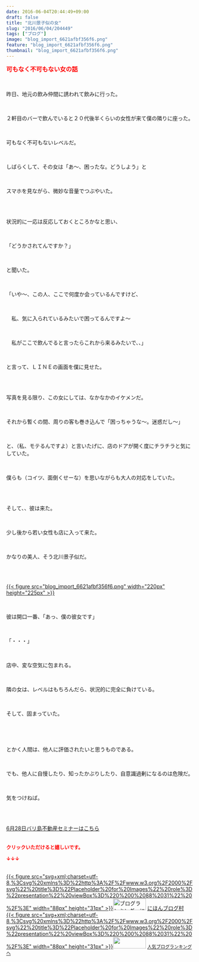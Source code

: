 ```yaml
---
date: 2016-06-04T20:44:49+09:00
draft: false
title: "北川景子似の女"
slug: "2016/06/04/204449"
tags: ["ブログ"]
image: "blog_import_6621afbf356f6.png"
feature: "blog_import_6621afbf356f6.png"
thumbnail: "blog_import_6621afbf356f6.png"
---
```

<p><font color="#ff0000" size="3"><strong>可もなく不可もない女の話</strong></font></p><br/><p>昨日、地元の飲み仲間に誘われて飲みに行った。</p><br/><p>２軒目のバーで飲んでいると２０代後半くらいの女性が来て僕の隣りに座った。</p><br/><p>可もなく不可もないレベルだ。</p><br/><p>しばらくして、その女は「あ～、困ったな。どうしよう」と</p><br/><p>スマホを見ながら、微妙な音量でつぶやいた。</p><br/><br/><p>状況的に一応は反応しておくところかなと思い、</p><br/><p>「どうかされてんですか？」</p><br/><p>と聞いた。</p><br/><p>「いや～、この人、ここで何度か会っているんですけど、</p><br/><p>　私、気に入られているみたいで困ってるんですよ～</p><br/><p>　私がここで飲んでると言ったらこれから来るみたいで、、」</p><br/><p>と言って、ＬＩＮＥの画面を僕に見せた。</p><br/><br/><p>写真を見る限り、この女にしては、なかなかのイケメンだ。</p><br/><p>それから暫くの間、周りの客も巻き込んで「困っちゃうな～。迷惑だし～」</p><br/><p>と、（私、モテるんですよ）と言いたげに、店のドアが開く度にチラチラと気にしていた。</p><br/><p>僕らも（コイツ、面倒くせーな）を思いながらも大人の対応をしていた。</p><br/><br/><p>そして、、彼は来た。</p><br/><p>少し後から若い女性も店に入って来た。</p><br/><p>かなりの美人、そう北川景子似だ。</p><br/><p><br/><a href="blog_import_6621afc0c5ed5.png">{{< figure src="blog_import_6621afbf356f6.png" width="220px" height="225px" >}}</a> <br/></p><br/><p>彼は開口一番、「あっ、僕の彼女です」</p><br/><p>「・・・」</p><br/><p>店中、変な空気に包まれる。</p><br/><p>隣の女は、レベルはもちろんだら、状況的に完全に負けている。</p><br/><p>そして、固まっていた。</p><br/><p><br/></p><p>とかく人間は、他人に評価されたいと思うものである。</p><br/><p>でも、他人に自慢したり、知ったかぶりしたり、自意識過剰になるのは危険だ。</p><br/><p>気をつけねば。</p><br/><br/><p><a href="iin.co.jp" target="_blank">6月28日バリ島不動産セミナーはこちら</a><br/><br/></p><p><font color="#ff0000" size="2"><strong>クリックいただけると嬉しいです。<br/></strong></font></p><p><font color="#ff0000" size="2"><strong>↓↓↓</strong></font></p><p><br/><a href="http://www.blogmura.com/ranking.html" target="_blank">{{< figure src="svg+xml;charset=utf-8,%3Csvg%20xmlns%3D%22http%3A%2F%2Fwww.w3.org%2F2000%2Fsvg%22%20title%3D%22Placeholder%20for%20Images%22%20role%3D%22presentation%22%20viewBox%3D%220%200%2088%2031%22%20%2F%3E" width="88px" height="31px" >}}<noscript><img border="0" alt="ブログランキング・にほんブログ村へ" src="https://img-proxy.blog-video.jp/images?url=http%3A%2F%2Fwww.blogmura.com%2Fimg%2Fwww88_31.gif" width="88" height="31"></noscript></a> <a href="http://www.blogmura.com/ranking.html" target="_blank">にほんブログ村</a> <br/><a title="人気ブログランキングへ" href="link.php?1804582">{{< figure src="svg+xml;charset=utf-8,%3Csvg%20xmlns%3D%22http%3A%2F%2Fwww.w3.org%2F2000%2Fsvg%22%20title%3D%22Placeholder%20for%20Images%22%20role%3D%22presentation%22%20viewBox%3D%220%200%2088%2031%22%20%2F%3E" width="88px" height="31px" >}}<noscript><img border="0" src="https://blog.with2.net/img/banner/banner_22.gif" width="88" height="31"></noscript></a> <a style="FONT-SIZE: 12px" href="link.php?1804582">人気ブログランキングへ</a> </p>

